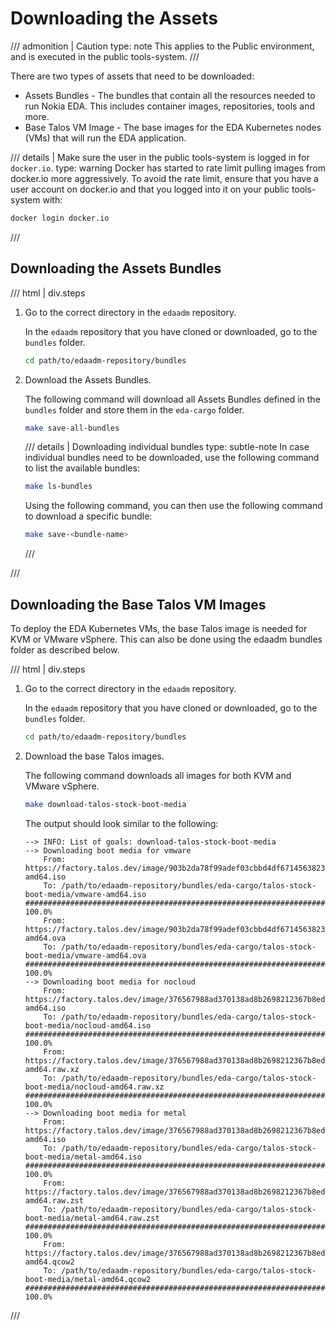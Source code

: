 # Downloading the Assets

/// admonition | Caution
    type: note
This applies to the Public environment, and is executed in the public tools-system.
///

There are two types of assets that need to be downloaded:

* Assets Bundles - The bundles that contain all the resources needed to run Nokia EDA. This includes container images, repositories, tools and more.
* Base Talos VM Image - The base images for the EDA Kubernetes nodes (VMs) that will run the EDA application.

/// details | Make sure the user in the public tools-system is logged in for `docker.io`.
    type: warning
Docker has started to rate limit pulling images from docker.io more aggressively. To avoid the rate limit, ensure that you have a user account on docker.io and that you logged into it on your public tools-system with:

```bash
docker login docker.io
```

///

## Downloading the Assets Bundles

/// html | div.steps

1. Go to the correct directory in the `edaadm` repository.

    In the `edaadm` repository that you have cloned or downloaded, go to the `bundles` folder.

    ```bash
    cd path/to/edaadm-repository/bundles
    ```

2. Download the Assets Bundles.

    The following command will download all Assets Bundles defined in the `bundles` folder and store them in the `eda-cargo` folder.

    ```bash
    make save-all-bundles
    ```

    /// details | Downloading individual bundles
        type: subtle-note
    In case individual bundles need to be downloaded, use the following command to list the available bundles:

    ```bash
    make ls-bundles
    ```

    Using the following command, you can then use the following command to download a specific bundle:

    ```bash
    make save-<bundle-name>
    ```

    ///

///

## Downloading the Base Talos VM Images

To deploy the EDA Kubernetes VMs, the base Talos image is needed for KVM or VMware vSphere. This can also be done using the edaadm bundles folder as described below.

/// html | div.steps

1. Go to the correct directory in the `edaadm` repository.

    In the `edaadm` repository that you have cloned or downloaded, go to the `bundles` folder.

    ```bash
    cd path/to/edaadm-repository/bundles
    ```

2. Download the base Talos images.

    The following command downloads all images for both KVM and VMware vSphere.

    ```bash
    make download-talos-stock-boot-media
    ```

    The output should look similar to the following:

    ```
    --> INFO: List of goals: download-talos-stock-boot-media
    --> Downloading boot media for vmware
        From: https://factory.talos.dev/image/903b2da78f99adef03cbbd4df6714563823f63218508800751560d3bc3557e40/v1.9.2/vmware-amd64.iso
        To: /path/to/edaadm-repository/bundles/eda-cargo/talos-stock-boot-media/vmware-amd64.iso
    ############################################################################################################################### 100.0%
        From: https://factory.talos.dev/image/903b2da78f99adef03cbbd4df6714563823f63218508800751560d3bc3557e40/v1.9.2/vmware-amd64.ova
        To: /path/to/edaadm-repository/bundles/eda-cargo/talos-stock-boot-media/vmware-amd64.ova
    ############################################################################################################################### 100.0%
    --> Downloading boot media for nocloud
        From: https://factory.talos.dev/image/376567988ad370138ad8b2698212367b8edcb69b5fd68c80be1f2ec7d603b4ba/v1.9.2/nocloud-amd64.iso
        To: /path/to/edaadm-repository/bundles/eda-cargo/talos-stock-boot-media/nocloud-amd64.iso
    ############################################################################################################################### 100.0%
        From: https://factory.talos.dev/image/376567988ad370138ad8b2698212367b8edcb69b5fd68c80be1f2ec7d603b4ba/v1.9.2/nocloud-amd64.raw.xz
        To: /path/to/edaadm-repository/bundles/eda-cargo/talos-stock-boot-media/nocloud-amd64.raw.xz
    ############################################################################################################################### 100.0%
    --> Downloading boot media for metal
        From: https://factory.talos.dev/image/376567988ad370138ad8b2698212367b8edcb69b5fd68c80be1f2ec7d603b4ba/v1.9.2/metal-amd64.iso
        To: /path/to/edaadm-repository/bundles/eda-cargo/talos-stock-boot-media/metal-amd64.iso
    ############################################################################################################################### 100.0%
        From: https://factory.talos.dev/image/376567988ad370138ad8b2698212367b8edcb69b5fd68c80be1f2ec7d603b4ba/v1.9.2/metal-amd64.raw.zst
        To: /path/to/edaadm-repository/bundles/eda-cargo/talos-stock-boot-media/metal-amd64.raw.zst
    ############################################################################################################################### 100.0%
        From: https://factory.talos.dev/image/376567988ad370138ad8b2698212367b8edcb69b5fd68c80be1f2ec7d603b4ba/v1.9.2/metal-amd64.qcow2
        To: /path/to/edaadm-repository/bundles/eda-cargo/talos-stock-boot-media/metal-amd64.qcow2
    ############################################################################################################################### 100.0%
    ```

///
